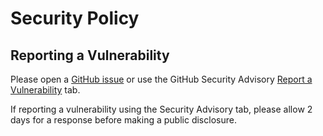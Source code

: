 # Security Policy

## Reporting a Vulnerability

Please open a [GitHub issue](https://github.com/ckaznocha/intrange/issues) or
use the GitHub Security Advisory
[Report a Vulnerability](https://github.com/ckaznocha/intrange/security/advisories/new)
tab.

If reporting a vulnerability using the Security Advisory tab, please allow 2
days for a response before making a public disclosure.
